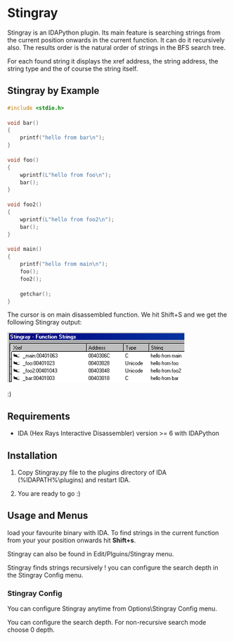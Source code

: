 # Stingray

Stingray is an IDAPython plugin.
Its main feature is searching strings from the current position onwards in the 
current function. 
It can do it recursively also. The results order is the natural order of 
strings in the BFS search tree. 

For each found string it displays the xref address, the string address, 
the string type and the of course the string itself.

## Stingray by Example

```C
#include <stdio.h>

void bar()
{
	printf("hello from bar\n");
}

void foo()
{
	wprintf(L"hello from foo\n");
	bar();
}

void foo2()
{
	wprintf(L"hello from foo2\n");
	bar();
}

void main()
{
	printf("hello from main\n");
	foo();
	foo2();

	getchar();
}
```

The cursor is on main disassembled function. We hit Shift+S and we get the 
following Stingray output:

![Example Output](examples/images/example_0_output.png)

:)

## Requirements

- IDA (Hex Rays Interactive Disassembler) version >= 6 with IDAPython

## Installation

1. Copy Stingray.py file to the plugins directory of IDA (%IDAPATH%\plugins) and 
restart IDA.

2. You are ready to go :)

## Usage and Menus

load your favourite binary with IDA. 
To find strings in the current function from your your position onwards 
hit **Shift+s**.

Stingray can also be found in Edit/Plguins/Stingray menu.

Stingray finds strings recursively ! you can configure the search depth in
the Stingray Config menu.

### Stingray Config

You can configure Stingray anytime from Options\Stingray Config menu.

You can configure the search depth. For non-recursive search mode
choose 0 depth.
